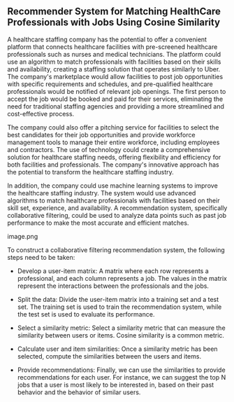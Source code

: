 ## Recommender System for Matching HealthCare Professionals with Jobs Using Cosine Similarity 

A healthcare staffing company has the potential to offer a convenient platform that connects healthcare facilities with pre-screened healthcare professionals such as nurses and medical technicians. The platform could use an algorithm to match professionals with facilities based on their skills and availability, creating a staffing solution that operates similarly to Uber. The company's marketplace would allow facilities to post job opportunities with specific requirements and schedules, and pre-qualified healthcare professionals would be notified of relevant job openings. The first person to accept the job would be booked and paid for their services, eliminating the need for traditional staffing agencies and providing a more streamlined and cost-effective process.

The company could also offer a pitching service for facilities to select the best candidates for their job opportunities and provide workforce management tools to manage their entire workforce, including employees and contractors. The use of technology could create a comprehensive solution for healthcare staffing needs, offering flexibility and efficiency for both facilities and professionals. The company's innovative approach has the potential to transform the healthcare staffing industry.

In addition, the company could use machine learning systems to improve the healthcare staffing industry. The system would use advanced algorithms to match healthcare professionals with facilities based on their skill set, experience, and availability. A recommendation system, specifically collaborative filtering, could be used to analyze data points such as past job performance to make the most accurate and efficient matches.


image.png 

To construct a collaborative filtering recommendation system, the following steps need to be taken:

* Develop a user-item matrix: A matrix where each row represents a professional, and each column represents a job. The values in the matrix represent the interactions between the professionals and the jobs.

* Split the data: Divide the user-item matrix into a training set and a test set. The training set is used to train the recommendation system, while the test set is used to evaluate its performance.

* Select a similarity metric: Select a similarity metric that can measure the similarity between users or items. Cosine similarity is a common metric.

* Calculate user and item similarities: Once a similarity metric has been selected, compute the similarities between the users and items.

* Provide recommendations: Finally, we can use the similarities to provide recommendations for each user. For instance, we can suggest the top N jobs that a user is most likely to be interested in, based on their past behavior and the behavior of similar users.